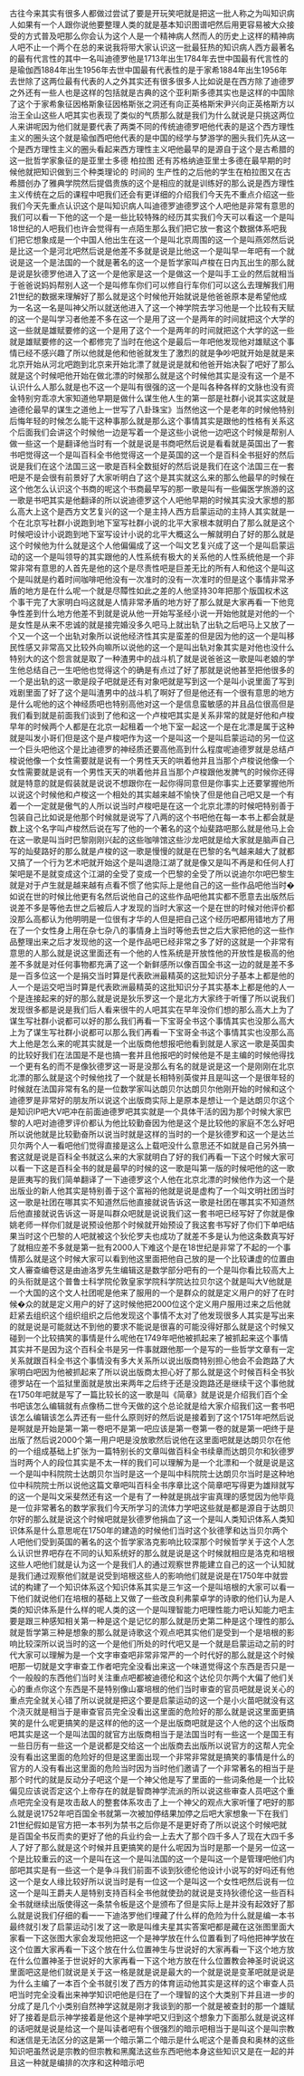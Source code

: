 古往今来其实有很多人都做过尝试了要是开玩笑吧就是把这一批人称之为叫知识病人如果有一个人跟你说他要整理人类的就是基本知识图谱吧然后用更容易被大众接受的方式普及吧那么你会认为这个人是一个精神病人然而人的历史上这样的精神病人吧不止一个两个在总的来说我将带大家认识这一批最狂热的知识病人西方最著名的最有代言性的其中一名叫迪德罗他是1713年出生1784年去世中国最有代言性的是瑜伽西1884年出生1956年去世中国最有代表性的是于家希1884年出生1956年去世除了这两位最有代表的人之外其实还有很多很多人比如说是在西方除了迪德罗之外还有一些人也是这样的包括就是古典的这个亚利斯多德其实也是这样的中国除了这个于家希象征因格斯象征因格斯张之洞还有向正英格斯宋尹兴向正英格斯方以治王全山这些人吧其实也表现了类似的气质那么就是我们为什么就说是只挑这两位人来讲呢因为他们就是要代表了两类不同的传统迪德罗吧他代表的是这个西方理性主义的圈头这个就是瑜伽西吧他代表的是中国的经学与梦游学的圈头我们先从这一个是西方理性主义的圈头看起来西方理性主义吧他最早的是源自于这个是古希腊的这一批哲学家象征的是亚里士多德 柏拉图 还有苏格纳迪亚里士多德在最早期的时候他就把知识做到三个种类理论的 时间的 生产性的之后他的学生在柏拉图又在古希腊创办了雅典学院然后提倡贵族的这个是相应的就是训练好的那么说是西方理性主义传统在之后的课程中吧我们还会有更详细的介绍我们今天先不重点介绍这一些我们今天先重点认识这个是叫知识病人叫迪德罗迪德罗这个人吧他是非常有意思的我们可以看一下他的这一个是一些比较特殊的经历其实我们今天可以看这一个是叫18世纪的人吧我们也许会觉得有一点陌生那么我们把它放一套这个数据体系吧我们把它想象成是一个中国人他出生在这一个是叫北京周围的这一个是叫燕郊然后说是比这一个是河北吧然后说是他差不多就是说是比他这一个是叫早一年吧有一个就说是这一个是法国的一个就是著名的这一个是哲学家叫卢梭在日内瓦出生的那么就是说是狄德罗他进入了这一个是他家是这一个是做这一个是叫手工业的然后就相当于爸爸说妈妈帮别人这一个是叫修车你们可以修自行车你们可以这么去理解我们用21世纪的数据来理解好了那么就是这个时候他开始就说是他爸爸原本是希望他成为一名这一名是叫神父所以就送他进入了这一个神学院去学习他是一个比较有天赋的这一个是叫学习者他差不多在这一个是用了这一个是两年的时间就把这个大学的这一些就是雄赋要修的这一个是用了这个一个是两年的时间就把这个大学的这一些就是雄赋要修的这一个都修完了当时在他这个是最后一年吧他发现他对雄赋这个事情已经不感兴趣了所以他就是他和他爸就发生了激烈的就是争吵吧就开始是就是来北京开始从河北吧跑到北京来开始北漂了就是说是就和他爸开始决裂了吧好了那么就是这个时候吧他开始在做北漂的时候那么就是这个时候他其实是没有这一个是不认识什么人那么就是也不这一个是叫有很强的这一个是叫各种各样的文脉也没有资金特别穷乖凉大家知道他早期是做什么谋生他人生的第一部是社群小说其实这就是迪德伦最早的谋生之道他上一世写了八卦珠宝》当然他这一个是老年的时候他特别后悔年轻的时候怎么能干这种事那么就是那么这个事情其实是跟他的性格有关系这个后面我们会讲这个时候他一边是写着一个是这些小说他一边吧这个时候是帮别人做一些这一个是翻译他当时有一个就是说是书商吧然后说是看看就是英国出了一套书吧觉得这一个是叫百科全书他觉得这一个是英国的这一个是百科全书挺好的然后说是我们在这个法国三这一歌是百科全数挺好的然后说是我们在这个法国三在一套吧是不是会很有前景好了大家听明白了这个是其实就这么来的那么他最早的时候在这个他怎么认识这个书商的呢这个书商最早写的那一歌是叫有一些偏医学旅游的这一歌是书吧其实是他翻译的所以说迪德罗这个人吧他早期的时候其实没大家想的那么高大上这个是西方文艺复兴的这一个是主持人西方启蒙运动的主持人其实就是一个在北京写社群小说跑到地下室写社群小说的北平大家根本就明白了那么就是这个时候吧设计小说跑到地下室写设计小说的北平大概这么一解就明白了好的那么就是这个时候他为什么就是这个人他偏偏成了这一个叫文艺复兴成了这一个是叫启蒙运动的这一个是叫领导的其实跟他的人性系统有极大的关系他的人性系统他是一个非常非常有意思的人首先是他的这个是尽责性吧是巨差无比的所有人和他这个是叫这个是叫就是约着时间咖啡吧他没有一次准时的没有一次准时的但是这个事情非常矛盾的地方是在什么呢一个就是尽贉性如此之差的人他坚持30年把那个版国权术这个事干完了大家明白吗这就是人情非常矛盾的地方好了那么就是大家再看一下他竞争性差到什么地方他差不到就是说从他一开始写圣经小说一开始他就是对他的一个是女性是从来不忠诚的就是接完婚没多久吧马上就出轨了出轨之后吧马上又放了一个又一个这一个出轨对象所以说他经济性其实是蛮差的但是因为他的这一个是叫移民性感又非常高又比较外向嘛所以说他的这一个是叫出轨对象其实是对他也没什么特别大的这个怨言就是取了一种渣男中的战斗机了就是说爸爸这一歌是叫老娘的学生他总结自己一生吧他也觉得这个的确是有点过了好了那就是说他甚至把他很多的一个是出轨的这一歌是段子吧就是还有对象吧就是写到这一个是叫小说里面了写到戏剧里面了好了这个是叫渣男中的战斗机了啊好了但是他还有一个很有意思的地方是什么呢他的这个神经质吧也特别高他对这一个是信息蛮敏感的并且品位很高但是我们看到就是前面我们谈到了他和这一个卢梭吧其实是关系非常的就是好他和卢梭早年的时候两个人都是在北京一起租着一个地下室一起这一个是在北漂是属于这种就是叫发小哥们但是这个是卢梭吧作为这一个是叫这一个是叫启蒙运动的另一位这一个巨头吧他这个是比迪德罗的神经质还要高他高到什么程度呢迪德罗就是总结卢梭说他像一个女性需要就是说有一个男性天天的哄着他并且当那个卢梭说他像一个女性需要就是说有一个男性天天的哄着他并且当那个卢梭跟他发脾气的时候你还得就是特意的就是假装就是说说不想跟你在一起你得同意但是你事实上还要掌握他所以说这个时候他和卢梭这一个相处的其实越来越不愉快了但是他自己吧又是一个有着一个一定就是傲气的人所以说当时卢梭吧是在这一个北京北漂的时候吧特别善于包装自己比如说是他那个时候就是说写了八两的这个书吧他在每一本书上都会就是数上这个名字叫卢梭然后说在写了他的一个著名的这个灿斐路吧那么就是他马上会在这一歌是叫当时巴黎刚刚兴起的这些咖啡馆这些沙龙吧就是给大家就是脑声自己写的灿斐路好的那么就是卢梭的这一歌是慢慢的就是在巴黎的名气越来越大了就都又搞了一个行为艺术吧就开始这个是叫退隐江湖了就是像又是叫不再是和任何人打架吧是不是就变成这个江湖的全受了变成一个巴黎的全受了所以说迪尔尔吧巴黎生就是对于卢生就是越来越有点看不惯了他实际上是他自己的这一些作品吧他当时�如说在世的时候比他更有名然后说他自己的这些作品吧他其实都不愿意去出版然后说差不多是等他去世之后被后人才发现的当时大家这一个是在世的时候对他评价都没那么高都认为他明明是一位很有才华的人但是把自己这个经历吧都用错地方了用在了一个女性身上用在杂七杂八的事情身上当时等他去世之后大家把他的这一些作品整理出来之后才发现他的这一个是作品吧已经非常之多了好的这就是一个非常有意思的人那么就是说这里面还有一个他的人性系统是开放性他的开放性是极高的他差不多就是对任何事物都充满了这一个新鲜感所以像百国全书这一边的就是差不多是一百多位这一个是捐交当时算是代表欧洲最精英的这批知识分子基本上都是他的人一个是运交吧当时算是代表欧洲最精英的这批知识分子其实基本上都是他的人一个是连接起来的好的那么就是说是狄乐罗这一个是北方大家终于听懂了所以说我们发现很多都是说是我们后人看来很牛的人吧其实在早年没你们想的那么高大上为了谋生写社群小说都可以好的那么我们再看一下宝哥全书这个事情其实也没那么高大上为了谋生写社群小说都可以那么我们再看一下宝哥全书这个事情其实也没那么高大上他是怎么来的呢其实就是一个出版商他想报吧他看到就是人家这一歌是英国卖的比较好我们在法国是不是也搞一套并且他报吧的时候他是不是主编的时候他得找一个更有名的而不是像狄德罗这一哥是没那么有名的就是说是这一个是刚刚在北京北漂的那么就是这个时候他找了一个就是长相特别英俊并且是叫这一个是很年轻的时候就在法国非常有名的是一位数学家叫达朗贝尔达朗贝尔他刚开始的时候和这个迪德罗是非常好的朋友所以说这个出版商实际上是原本是想让一个是达朗贝尔这个是知识IP吧大V吧冲在前面迪德罗吧其实就是一个具体干活的因为那个时候大家巴黎的人吧对迪德罗评价都认为他比较勤奋因为他是这个是比较他的家庭不怎么好吧所以说他就是比较勤奋所以说当时就是这样的当时的一个是狄德罗和这一个是达兰贝尔两个人一看吧他们觉得直接是这么上载吧没什么意思还不如就是自己另外搞一套这就是说是百科全书就这么来的大家就明白了好的我们再看一下这个时候大家可以看一下这是百科全书的就是最早的时候的这一歌是叫第一版的时候吧他的这一歌是匪夷写的我们简单翻译了一下迪德罗这个人他在北京北漂的时候他作为这一个是出版业的新人他其实是特别善于这个富裕的他就是说是虚构了一个叫文明社团当时这一歌是社团在哪其实不知道然后他直接就说告诉这一歌是社团在哪其实不知道然后他直接就说告诉这一哥是叫群众吧就是说说我们这一套书吧已经写好了你就是像姚老师一样你们就是说预设他那个时候就开始预设了我这套书写好了你们下单吧结果当时这个巴黎的人吧就被这个狄伦罗夫也成功了就差不多是认为他这条数真写好了就相应差不多就是第一批有2000人下难这个是在18世纪是非常了不起的一个事情那么就是这个时候大家可以看到他这里面把他自己放的是一个比较谦虚的位置由文人審查编卷这是由迪洛罗先生编辑这是数学部分吧有的一个是叫你看比较高大上的头衔就是这个普鲁士科学院伦敦皇家学院科学院达拉贝尔这个就是叫大V他就是一个大国的这个文人社团呢是他来了服用的一个是群众的就是定义用户的好了在时候�众的就是定义用户的好了这时候他把2000位这个定义用户服用过来之后他就赶紧去组织这个组织组织之后他发现这个事情不太对了他发现很多人其实是写出来的就是说是可能就达不到他的要求不能说是很喜的可能没得好那么就是这个时候又碰到一个比较搞笑的事情是什么呢他在1749年吧他被抓起来了被抓起来这个事情其实并不是因为这个百科全书是另一件事就跟他那一个是写的一些哲学文章有一定关系就跟百科全书这个事情没有多大关系所以说出版商特别担心他会不会跑路了大家明白吧因为他被抓起来了所以说出版商太担心好了那么就是这个时候百科全书狄德罗站在一个监狱里面就是放出来两年之后终于还是没跑路还是继续干这个事他就在1750年吧就是写了一篇比较长的这一歌是叫《简章》就是说是介绍我们百个全书吧该怎么编辑就有点像杨二世今天做的这个总论就是给大家介绍我们这一套书吧该怎么编辑该怎么弄还有一些什么原则好的然后说是接着到了这个1751年吧然后说是啊就是开始是第一第一卷吧不是第一吧应该是第一卷第一卷的就是第一吧终于是出版了然后说2000个第一用户吧是没放歌然后说他在这里面吧就是达朗贝尔在他的一个组成基础上扩张为一篇特别长的文章叫做百科全书续章而达朗贝尔和狄德罗当时两个人的段位其实是不太一样的我们可以理解为是一个北漂和一个就是说是这一个是叫中科院院士达朗贝尔当时是这一个是叫中科院院士达朗贝尔当时是这种地位中科院院士所以说他这篇文章吧叫百科全书序章比这个简章吧写得更为雄辩就写的这一个是叫文采斐然还有这一个是有了一种就是挑战宇宙真理的感觉因为他毕竟是一位非常著名的数学家我们今天所学习的流体力学吧这些就是都是源自于达朗贝尔好的那么就是说这个时候吧就是狄德罗他捐血了这一个是叫人类知识体系人类知识体系是什么意思呢在1750年的建造的时候他们当时这个狄德罦和达当贝尔两个人吧他们受到英国的著名的这个哲学家洛克影响比较深那个时候哲学关于这个人怎么认识世界吧存在不同的认知系统好的那么就是说是这个时候就相应是洛克和培根这些人吧他们就是认为这一个是我们人的通过观察世界能建立自己的这一个认知就是我们通过观察他们就是说受到培根这些人的影响他们就是说是在1750年中就尝试的构建了一个知识体系这个知识体系其实是三乍这一个是叫培根的大家可以看一下他们就说他们在培根的基础上又做了一些改良利弗蒙卓学的诗歌的他们认为是人类的知识体系是什么样的呢人类的这一个是叫理智能力吧理性能力吧认知能力吧主要是跟三种感知相关第一种是这个是记忆的那么就是历史第二种是这个理性的那么就是哲学第三种是想象的那么就是诗歌这个观点吧其实他们是受到一个是培根的影响比较深所以说当时的这一个是他们所处的时代吧又是一个就是启蒙运动之前的时代大家可以理解为是一个文字审查吧非常非常严的一个时代好的那么就是这个时候吧那一切就是文字审查工作者吧完全没看出来这一个味道觉得这个东西是否只是一个一般般的东西他们当时关注重点吧都被迪德伦和这个达伦贝尔两个大偏了他们关心的重点你这个东西是不是特别像山寨培根的他们当时审查的官员吧就是说关心的重点完全就关心错了所以说就是把这个要是启蒙运动的这一个是小火苗吧就没有这个浇灭就是相当于是审查官员完全没看出这里面的危险好的那么就是说这里面更搞笑的是什么呢更搞笑的是这样的他的这一个是出版商吧就是这个人他的这个出版商吧其实是这一个是叫法国的就官方出版商相当于是法国当时有一些这一个是国王有一些日历有一些这一个是说都是交给这一个出版商去出版所以说官方的这帮人完全没有看出这里面的危险好的但是这里面出现一个非常非常就是搞笑的事情是什么的官方的人没有看出这里面的危险当时因为当时他们邀请了一个非常著名的相当于是那个时代的就是反动分子吧这个是一个神父他是写了里面的一些词条他是一个比较偏见应该说否定这个上帝存在的就是智商神学流派的所以说这些审查人员吧这个重点吧完全没有是攻击敌人的整套体系攻击了上一个神父的观点大家听懂了吧好的那么就是说1752年吧百国全书就第一次被加停结果加停之后吧大家想象一下在我们21世纪假如是官方把一本书列为禁书之后你是不是更好奇了所以说这个时候吧就是百国全书反而卖的更好了他的兵业约会一上去大了那个四千多人了现在大四千多人了好了那么就是这个时候并且更搞笑的是什么呢因为当时是那一个是另一位这一个是比较重云的这一个是叫在这一个是叫法国的这一个是叫这一个是管理吧他们内部吧其实是有一些这一个是争斗我们前面不谈到狄德伦他设计小说写的好吗还有他这一个是女人缘比较好所以说当时是有一位这一个是叫这一个女性吧然后说有一位这一个是叫王爵夫人是特别支持百科全书他就使劲的就说是支持狄德伦这一些百科全书就继续出版使得这一条禁令板是这个是颁布了但是实际上是并没有起效好了那么就是说我们仔细的看一一下迪洛罗他们埋藏了什么样的危险为什么就是编一本书最终就引发了启蒙运动引发了这一歌是叫维夫星其实答案吧都是藏在这张图里面大家看一下这张图大家会发现他把这一个是神学放在什么位置看到了吗他把神学放在这个位置大家再看一下这个放在什么位置神生与世说好的大家再看一下这个地方放在什么位置神圣于世说好的大家再看一下这个地方放在什么位置教会神圣时说说这里面吧这是他们就说是关于这一格是就是说是最大的一个就是说是变革吧就是说是为什么主编了一本百个全书就引发了西方的体育运动他其实是这样的这个审查人员吧当时完全没看出来神学知识吧他是归在了一个理智的这个大类别下并且进一步的分成了是几个小类别自然神学这就是刚才我谈到的那一个就是被查封的那一个雄赋好了接着是启示神学接着是他这个是神学吧又归到这个想象力下面那么就是说这样的话吧就是说是给这一个是叫读者吧有个很强烈的暗示吧相当于是叫这个是叫宗教和迷信是无法区分的这是第一个暗示第二个暗示是什么呢这个是善良和奥林的这些知识吧虽然说是宗教的但宗教和黑魔法这些东西吧他本身这些知识又是在一起的并且这一种就是编排的次序和这种暗示吧